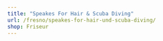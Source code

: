 ```yaml
---
title: "Speakes For Hair & Scuba Diving"
url: /fresno/speakes-for-hair-und-scuba-diving/
shop: Friseur
---
```

